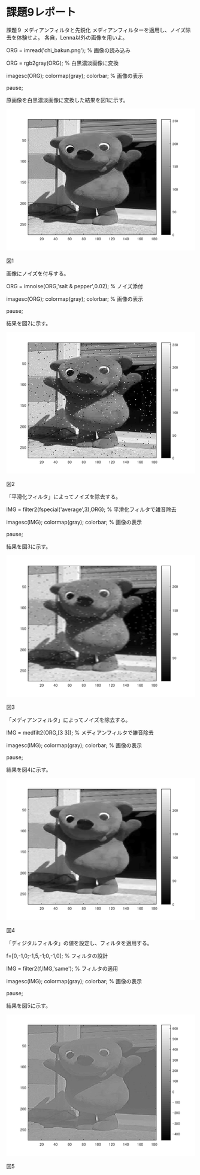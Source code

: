 ﻿# 課題9レポート

課題９ メディアンフィルタと先鋭化 
メディアンフィルターを適用し、ノイズ除去を体験せよ。 
各自，Lenna以外の画像を用いよ。

ORG = imread('chi_bakun.png'); % 画像の読み込み 

ORG = rgb2gray(ORG); % 白黒濃淡画像に変換 

imagesc(ORG); colormap(gray); colorbar; % 画像の表示 

pause;

原画像を白黒濃淡画像に変換した結果を図1に示す。

![原画像](https://github.com/chi-bakun/Image-Processing-Technology-Reports/blob/master/image/kadai9/kadai9_1.png)

図1

画像にノイズを付与する。

ORG = imnoise(ORG,'salt & pepper',0.02); % ノイズ添付 

imagesc(ORG); colormap(gray); colorbar; % 画像の表示 

pause; 

結果を図2に示す。

![原画像](https://github.com/chi-bakun/Image-Processing-Technology-Reports/blob/master/image/kadai9/kadai9_2.png)

図2


「平滑化フィルタ」によってノイズを除去する。

IMG = filter2(fspecial('average',3),ORG); % 平滑化フィルタで雑音除去 

imagesc(IMG); colormap(gray); colorbar; % 画像の表示 

pause; 

結果を図3に示す。

![原画像](https://github.com/chi-bakun/Image-Processing-Technology-Reports/blob/master/image/kadai9/kadai9_3.png)

図3


「メディアンフィルタ」によってノイズを除去する。

IMG = medfilt2(ORG,[3 3]); % メディアンフィルタで雑音除去 

imagesc(IMG); colormap(gray); colorbar; % 画像の表示 

pause; 

結果を図4に示す。

![原画像](https://github.com/chi-bakun/Image-Processing-Technology-Reports/blob/master/image/kadai9/kadai9_4.png)

図4

「ディジタルフィルタ」の値を設定し、フィルタを適用する。

f=[0,-1,0;-1,5,-1;0,-1,0]; % フィルタの設計 

IMG = filter2(f,IMG,'same'); % フィルタの適用
 
imagesc(IMG); colormap(gray); colorbar; % 画像の表示 

pause; 

結果を図5に示す。

![原画像](https://github.com/chi-bakun/Image-Processing-Technology-Reports/blob/master/image/kadai9/kadai9_5.png)

図5
